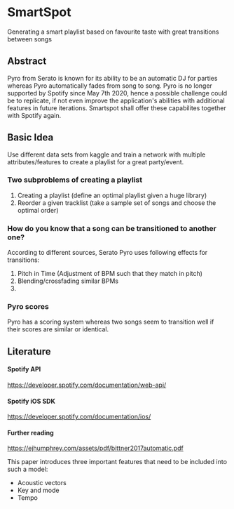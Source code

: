 # SmartSpot
Generating a smart playlist based on favourite taste with great transitions between songs

## Abstract

Pyro from Serato is known for its ability to be an automatic DJ for parties whereas Pyro automatically fades from song to song. Pyro is no longer supported by Spotify since May 7th 2020, hence a possible challenge could be to replicate, if not even improve the application's abilities with additional features in future iterations. Smartspot shall offer these capabilites together with Spotify again. 

## Basic Idea

Use different data sets from kaggle and train a network with multiple attributes/features to create a playlist for a great party/event.

### Two subproblems of creating a playlist

1. Creating a playlist (define an optimal playlist given a huge library)
2. Reorder a given tracklist (take a sample set of songs and choose the optimal order)

### How do you know that a song can be transitioned to another one?

According to different sources, Serato Pyro uses following effects for transitions:

1. Pitch in Time (Adjustment of BPM such that they match in pitch)
2. Blending/crossfading similar BPMs
3. 

### Pyro scores

Pyro has a scoring system whereas two songs seem to transition well if their scores are similar or identical. 



## Literature 

#### Spotify API

https://developer.spotify.com/documentation/web-api/

#### Spotify iOS SDK

https://developer.spotify.com/documentation/ios/

#### Further reading

https://ejhumphrey.com/assets/pdf/bittner2017automatic.pdf

This paper introduces three important features that need to be included into such a model:

- Acoustic vectors
- Key and mode
- Tempo

